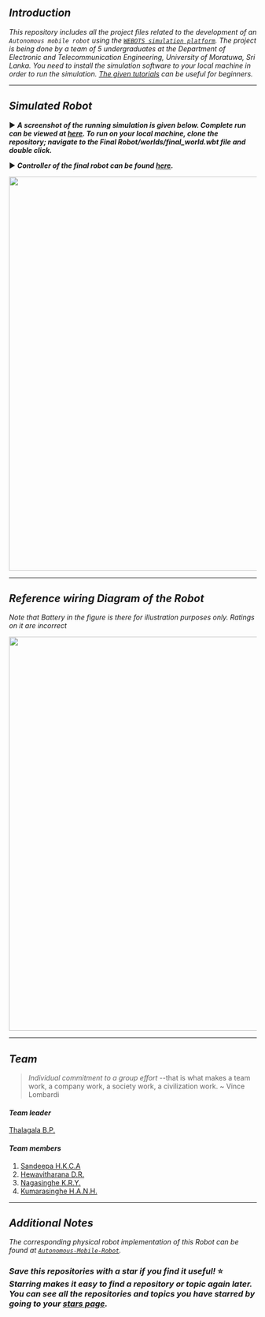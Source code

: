 ## *Introduction*

*This repository includes all the project files related to the development of an `Autonomous mobile robot` using the [`WEBOTS simulation platform`](https://cyberbotics.com/). The project is being done by a team of 5 undergraduates at the Department of Electronic and Telecommunication Engineering, University of Moratuwa, Sri Lanka. You need to install the simulation software to your local machine in order to run the simulation. [The given tutorials](https://cyberbotics.com/doc/guide/tutorials) can be useful for beginners.*

---

## *Simulated Robot*

▶ ***A screenshot of the running simulation is given below. Complete run can be viewed at [here](https://youtube.com/playlist?list=PLOFDV2Drh1zAOxaEMbEuLALRTQY_saWsb). To run on your local machine, clone the repository; navigate to the Final Robot/worlds/final_world.wbt  file and double click.***

▶ ***Controller of the final robot can be found [here](Final%20Robot/controllers/final_controller/final_controller.cpp).***


<img src="webots.png" width="800" />

---

## *Reference wiring Diagram of the Robot*

*Note that Battery in the figure is there for illustration purposes only. Ratings on it are incorrect*

<img src="Wiring%20Diagram/wiringBRAND.svg" width="800" />

---

## *Team*

> *Individual commitment to a group effort* --that is what makes a team work, a company work, a society work, a civilization work. ~ Vince Lombardi

#### *Team leader*
[Thalagala B.P.](https://bimalka98.github.io/)

#### *Team members*
1. [Sandeepa H.K.C.A](https://github.com/AvishkaSandeepa)
2. [Hewavitharana D.R.](https://github.com/Hevidra)
3. [Nagasinghe K.R.Y.](https://github.com/Ravindu-Yasas-Nagasinghe)
4. [Kumarasinghe H.A.N.H.](https://github.com/nikeshi99)

---

## *Additional Notes*

*The corresponding physical robot implementation of this Robot can be found at [`Autonomous-Mobile-Robot`](https://github.com/bimalka98/Autonomous-Mobile-Robot-Physical-Implementation).*

### *Save this repositories with a star if you find it useful!* ⭐ *Starring makes it easy to find a repository or topic again later. You can see all the repositories and topics you have starred by going to your [stars page](https://github.com/stars).*
